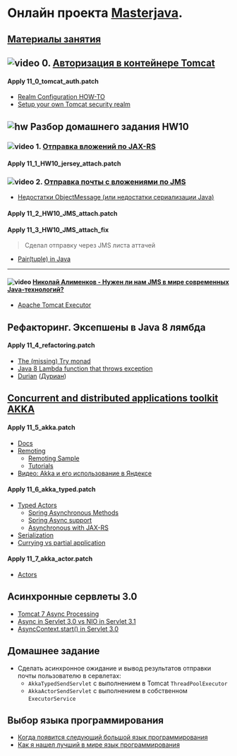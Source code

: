 # Онлайн проекта  <a href="https://github.com/JavaWebinar/masterjava">Masterjava</a>.

## [Материалы занятия](https://drive.google.com/drive/u/0/folders/0B9Ye2auQ_NsFd1FnME50bEt6RDA) 

## ![video](https://cloud.githubusercontent.com/assets/13649199/13672715/06dbc6ce-e6e7-11e5-81a9-04fbddb9e488.png) 0. [Авторизация в контейнере Tomcat](https://drive.google.com/file/d/0B9Ye2auQ_NsFcU1FU3FTQ25NNzA)
#### Apply 11_0_tomcat_auth.patch

- [Realm Configuration HOW-TO](http://tomcat.apache.org/tomcat-8.0-doc/realm-howto.html)
- [Setup your own Tomcat security realm](http://www.christianschenk.org/blog/setup-your-own-tomcat-security-realm/)

## ![hw](https://cloud.githubusercontent.com/assets/13649199/13672719/09593080-e6e7-11e5-81d1-5cb629c438ca.png) Разбор домашнего задания HW10
### ![video](https://cloud.githubusercontent.com/assets/13649199/13672715/06dbc6ce-e6e7-11e5-81a9-04fbddb9e488.png) 1. [Отправка вложений по JAX-RS](https://drive.google.com/open?id=0B9Ye2auQ_NsFT3VmNXR2djRqM1E)
#### Apply 11_1_HW10_jersey_attach.patch
### ![video](https://cloud.githubusercontent.com/assets/13649199/13672715/06dbc6ce-e6e7-11e5-81a9-04fbddb9e488.png) 2. [Отправка почты с вложениями по JMS](https://drive.google.com/open?id=0B9Ye2auQ_NsFdEZhVll2UFdCY0U)

- [Недостатки ObjectMessage (или недостатки сериализации Java)]( http://jmesnil.net/weblog/2012/07/27/on-jms-objectmessage-and-its-pitfalls)

#### Apply 11_2_HW10_JMS_attach.patch
#### Apply 11_3_HW10_JMS_attach_fix
> Сделал отправку через JMS листа аттачей
- [Pair(tuple) in Java](http://stackoverflow.com/questions/521171/a-java-collection-of-value-pairs-tuples) 
---------------------------------------
#### ![video](https://cloud.githubusercontent.com/assets/13649199/13672715/06dbc6ce-e6e7-11e5-81a9-04fbddb9e488.png)  [Николай Алименков - Нужен ли нам JMS в мире современных Java-технологий?](http://bekeriya.com/watch?v=RVwXdCfzJZA)
- <a href="http://tomcat.apache.org/tomcat-7.0-doc/config/executor.html">Apache Tomcat Executor</a></li>

## Рефакторинг. Эксепшены в Java 8 лямбда
#### Apply 11_4_refactoring.patch
- [The (missing) Try monad](https://dzone.com/articles/whats-wrong-java-8-part-iv)
- [Java 8 Lambda function that throws exception](http://stackoverflow.com/questions/18198176/java-8-lambda-function-that-throws-exception)
- [Durian](https://github.com/diffplug/durian) ([Дуриан](https://ru.wikipedia.org/wiki/Дуриан))

## [Concurrent and distributed applications toolkit AKKA](http://akka.io/)
#### Apply 11_5_akka.patch

- [Docs](http://akka.io/docs/)
- [Remoting](http://doc.akka.io/docs/akka/current/scala/remoting.html)
   - [Remoting Sample](http://doc.akka.io/docs/akka/current/java/remoting.html#Remoting_Sample)
   - [Tutorials](http://akka.io/downloads/)
- [Видео: Akka и его использование в Яндексе](http://2014.jpoint.ru/talks/07/)

#### Apply 11_6_akka_typed.patch

   - [Typed Actors](http://doc.akka.io/docs/akka/current/java/typed-actors.html)
     - [Spring Asynchronous Methods](https://spring.io/guides/gs/async-method)
     - [Spring Async support](https://spring.io/blog/2012/05/07/spring-mvc-3-2-preview-introducing-servlet-3-async-support)
     - [Asynchronous with JAX-RS](http://allegro.tech/2014/10/async-rest.html)
   - [Serialization](http://doc.akka.io/docs/akka/current/scala/serialization.html)
   - [Currying vs partial application](http://stackoverflow.com/a/23438430/548473)

#### Apply 11_7_akka_actor.patch
   - [Actors](http://doc.akka.io/docs/akka/current/java/actors.html)

## Асинхронные сервлеты 3.0
- [Tomcat 7 Async Processing](http://stackoverflow.com/questions/7287244/tomcat-7-async-processing)
- [Async in Servlet 3.0 vs NIO in Servlet 3.1](http://stackoverflow.com/questions/39802643/java-async-in-servlet-3-0-vs-nio-in-servlet-3-1)
- [AsyncContext.start() in Servlet 3.0](http://stackoverflow.com/questions/10073392/whats-the-purpose-of-asynccontext-start-in-servlet-3-0)

## Домашнее задание
-  Сделать асинхронное ожидание и вывод результатов отправки почты пользователю в сервлетах:
   - `AkkaTypedSendServlet` с выполнением в Tomcat `ThreadPoolExecutor` 
   - `AkkaActorSendServlet` с выполнением в собственном `ExecutorService`  

## Выбор языка программирования
- [Когда появится следующий большой язык программирования](https://habrahabr.ru/company/wrike/blog/323550)
- [Как я нашел лучший в мире язык программирования](https://habrahabr.ru/post/260149/)
